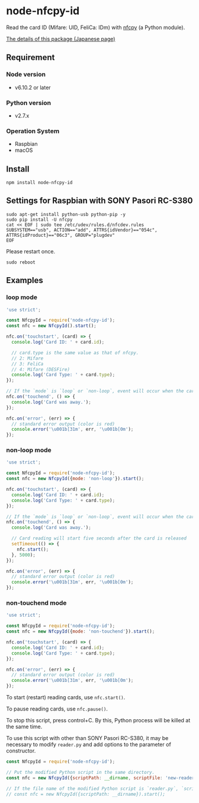 # node-nfcpy-id

Read the card ID (Mifare: UID, FeliCa: IDm) with [nfcpy](https://github.com/nfcpy/nfcpy/) (a Python module).

[The details of this package (Japanese page)](http://qiita.com/mascii/items/ec79ad5a7026f771d181)

## Requirement
### Node version
  - v6.10.2 or later

### Python version
  - v2.7.x

### Operation System
  - Raspbian
  - macOS

## Install
```
npm install node-nfcpy-id
```

## Settings for Raspbian with SONY Pasori RC-S380
```
sudo apt-get install python-usb python-pip -y
sudo pip install -U nfcpy
cat << EOF | sudo tee /etc/udev/rules.d/nfcdev.rules
SUBSYSTEM=="usb", ACTION=="add", ATTRS{idVendor}=="054c", ATTRS{idProduct}=="06c3", GROUP="plugdev"
EOF
```

Please restart once.
```
sudo reboot
```

## Examples

### loop mode
```js
'use strict';

const NfcpyId = require('node-nfcpy-id');
const nfc = new NfcpyId().start();

nfc.on('touchstart', (card) => {
  console.log('Card ID: ' + card.id);

  // card.type is the same value as that of nfcpy.
  // 2: Mifare
  // 3: FeliCa
  // 4: Mifare (DESFire)
  console.log('Card Type: ' + card.type);
});

// If the `mode` is `loop` or `non-loop`, event will occur when the card is removed
nfc.on('touchend', () => {
  console.log('Card was away.');
});

nfc.on('error', (err) => {
  // standard error output (color is red)
  console.error('\u001b[31m', err, '\u001b[0m');
});

```

### non-loop mode
```js
'use strict';

const NfcpyId = require('node-nfcpy-id');
const nfc = new NfcpyId({mode: 'non-loop'}).start();

nfc.on('touchstart', (card) => {
  console.log('Card ID: ' + card.id);
  console.log('Card Type: ' + card.type);
});

// If the `mode` is `loop` or `non-loop`, event will occur when the card is released
nfc.on('touchend', () => {
  console.log('Card was away.');

  // Card reading will start five seconds after the card is released
  setTimeout(() => {
    nfc.start();
  }, 5000);
});

nfc.on('error', (err) => {
  // standard error output (color is red)
  console.error('\u001b[31m', err, '\u001b[0m');
});

```

### non-touchend mode
```js
'use strict';

const NfcpyId = require('node-nfcpy-id');
const nfc = new NfcpyId({mode: 'non-touchend'}).start();

nfc.on('touchstart', (card) => {
  console.log('Card ID: ' + card.id);
  console.log('Card Type: ' + card.type);
});

nfc.on('error', (err) => {
  // standard error output (color is red)
  console.error('\u001b[31m', err, '\u001b[0m');
});

```

To start (restart) reading cards, use `nfc.start()`.

To pause reading cards, use `nfc.pause()`.

To stop this script, press control+C. By this, Python process will be killed at the same time.

To use this script with other than SONY Pasori RC-S380, it may be necessary to modify `reader.py` and add options to the parameter of constructor.

```js
const NfcpyId = require('node-nfcpy-id');

// Put the modified Python script in the same directory.
const nfc = new NfcpyId({scriptPath: __dirname, scriptFile: 'new-reader.py'}).start();

// If the file name of the modified Python script is `reader.py`, `scriptFile` can be omitted.
// const nfc = new NfcpyId({scriptPath: __dirname}).start();
```
